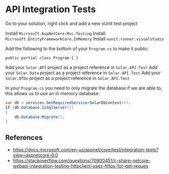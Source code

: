 ﻿# API Integration Tests

Go to your solution, right click and add a new xUnit test project

Install `Microsoft.AspNetCore.Mvc.Testing`
Install `Microsoft.EntityFrameworkCore.InMemory`
Install `xunit.runner.visualstudio`

Add the following to the bottom of your `Program.cs` to make it public:

```
public partial class Program { }
```

Add your `Solar.API` project as a project reference in `Solar.API.Test`
Add your `Solar.Data` project as a project reference in `Solar.API.Test`
Add your `Solar.DTOs` project as a project reference in `Solar.API.Test`

In your `Program.cs` you need to only migrate the database if we are able to, this allows us to use an in memory database:

```csharp
var db = services.GetRequiredService<SolarDbContext>();
if (db.Database.IsSqlServer())
{
    db.Database.Migrate();
}
```

## References

* https://docs.microsoft.com/en-us/aspnet/core/test/integration-tests?view=aspnetcore-6.0
* https://stackoverflow.com/questions/70900451/c-sharp-netcore-webapi-integration-testing-httpclient-uses-https-for-get-reques
